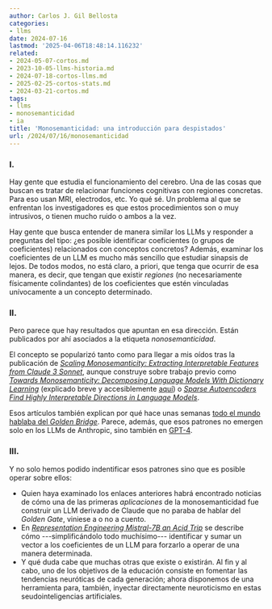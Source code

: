 ```yaml
---
author: Carlos J. Gil Bellosta
categories:
- llms
date: 2024-07-16
lastmod: '2025-04-06T18:48:14.116232'
related:
- 2024-05-07-cortos.md
- 2023-10-05-llms-historia.md
- 2024-07-18-cortos-llms.md
- 2025-02-25-cortos-stats.md
- 2024-03-21-cortos.md
tags:
- llms
- monosemanticidad
- ia
title: 'Monosemanticidad: una introducción para despistados'
url: /2024/07/16/monosemanticidad
---
```


### I.

Hay gente que estudia el funcionamiento del cerebro. Una de las cosas que buscan es tratar de relacionar funciones cognitivas con regiones concretas. Para eso usan MRI, electrodos, etc. Yo qué sé. Un problema al que se enfrentan los investigadores es que estos procedimientos son o muy intrusivos, o tienen mucho ruido o ambos a la vez.

Hay gente que busca entender de manera similar los LLMs y responder a preguntas del tipo: ¿es posible identificar coeficientes (o grupos de coeficientes) relacionados con conceptos concretos? Además, examinar los coeficientes de un LLM es mucho más sencillo que estudiar sinapsis de lejos. De todos modos, no está claro, a priori, que tenga que ocurrir de esa manera, es decir, que tengan que existir _regiones_ (no necesariamente físicamente colindantes) de los coeficientes que estén vinculadas unívocamente a un concepto determinado.


### II.

Pero parece que hay resultados que apuntan en esa dirección. Están publicados por ahí asociados a la etiqueta _nonosemanticidad_.

El concepto se popularizó tanto como para llegar a mis oídos tras la publicación de [_Scaling Monosemanticity: Extracting Interpretable Features from Claude 3 Sonnet_](
https://transformer-circuits.pub/2024/scaling-monosemanticity/#safety-relevant-sycophancy/), aunque construye sobre trabajo previo como [_Towards Monosemanticity: Decomposing Language Models With Dictionary Learning_](https://transformer-circuits.pub/2023/monosemantic-features/index.html) (explicado breve y accesiblemente [aquí](https://www.astralcodexten.com/p/god-help-us-lets-try-to-understand)) o [_Sparse Autoencoders Find Highly Interpretable Directions in Language Models_](https://www.lesswrong.com/posts/Qryk6FqjtZk9FHHJR/sparse-autoencoders-find-highly-interpretable-directions-in).

Esos artículos también explican por qué hace unas semanas [todo el mundo hablaba del _Golden Bridge_](https://thezvi.wordpress.com/2024/05/27/i-am-the-golden-gate-bridge/). Parece, además, que esos patrones no emergen solo en los LLMs de Anthropic, sino también en [GPT-4](https://openai.com/index/extracting-concepts-from-gpt-4/).


### III.

Y no solo hemos podido indentificar esos patrones sino que es posible operar sobre ellos:
- Quien haya examinado los enlaces anteriores habrá encontrado noticias de cómo una de las primeras _aplicaciones_ de la monosemanticidad fue construir un LLM derivado de Claude que no paraba de hablar del _Golden Gate_, viniese a o no a cuento.
- En [_Representation Engineering Mistral-7B an Acid Trip_](https://vgel.me/posts/representation-engineering/) se describe cómo ---simplificándolo todo muchísimo--- identificar y sumar un vector a los coeficientes de un LLM para forzarlo a operar de una manera determinada.
- Y qué duda cabe que muchas otras que existe o existirán. Al fin y al cabo, uno de los objetivos de la educación consiste en fomentar las tendencias neuróticas de cada generación; ahora disponemos de una herramienta para, también, inyectar directamente neuroticismo en estas seudointeligencias artificiales.